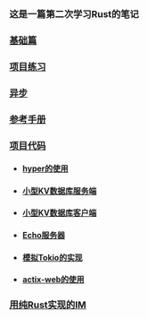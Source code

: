 ### 这是一篇第二次学习Rust的笔记

### [基础篇](./doc/1.md)
### [项目练习](./doc/2.md)
### [异步](./doc/3.md)
### [参考手册](./doc/4.md)
### [项目代码](./lite)
 - #### [hyper的使用](./lite/http-use)
 - #### [小型KV数据库服务端](./lite/my-redis-server)
 - #### [小型KV数据库客户端](./lite/my-redis-client)
 - #### [Echo服务器](./lite/echo)
 - #### [模拟Tokio的实现](./lite/mini-tokio)
 - #### [actix-web的使用](./lite/actix-web-use)
### [用纯Rust实现的IM](https://github.com/SuanCaiYv/prim)

